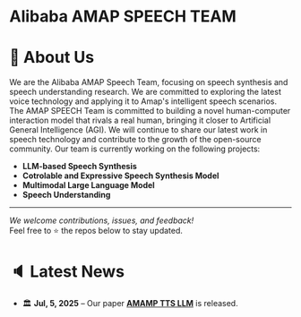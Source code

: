 # Alibaba AMAP SPEECH TEAM

# 👋 About Us

We are the Alibaba AMAP Speech Team, focusing on speech synthesis and speech understanding research. We are committed to exploring the latest voice technology and applying it to Amap's intelligent speech scenarios. The AMAP SPEECH Team is committed to building a novel human-computer interaction model that rivals a real human, bringing it closer to Artificial General Intelligence (AGI). We will continue to share our latest work in speech technology and contribute to the growth of the open-source community. Our team is currently working on the following projects:
- **LLM-based Speech Synthesis**  
- **Cotrolable and Expressive Speech Synthesis Model**  
- **Multimodal Large Language Model**  
- **Speech Understanding**

---
_We welcome contributions, issues, and feedback!_  
Feel free to ⭐ the repos below to stay updated.

# 🔈 Latest News

- 🏛 **Jul, 5, 2025** – Our paper [**AMAMP TTS LLM**](https://arxiv.org/pdf/2507.12197) is released.
<!-- 
# Report -->